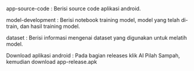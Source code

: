 app-source-code : Berisi source code aplikasi android.

model-development : Berisi notebook training model, model yang telah di-train, dan hasil training model.

dataset : Berisi informasi mengenai dataset yang digunakan untuk melatih model.

Download aplikasi android : Pada bagian releases klik AI Pilah Sampah, kemudian download app-release.apk

